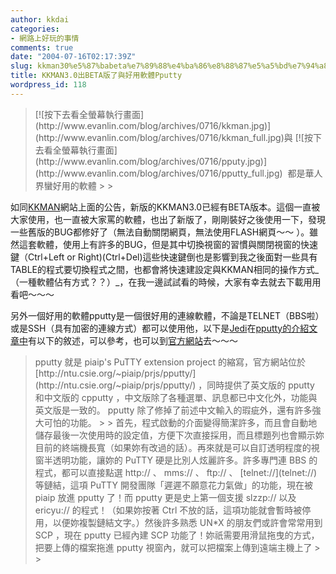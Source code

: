 ```yaml
---
author: kkdai
categories:
- 網路上好玩的事情
comments: true
date: "2004-07-16T02:17:39Z"
slug: kkman30%e5%87%babeta%e7%89%88%e4%ba%86%e8%88%87%e5%a5%bd%e7%94%a8%e8%bb%9f%e9%ab%94pputty
title: KKMAN3.0出BETA版了與好用軟體Pputty
wordpress_id: 118
---
```


<blockquote>[![按下去看全螢幕執行畫面](http://www.evanlin.com/blog/archives/0716/kkman.jpg)](http://www.evanlin.com/blog/archives/0716/kkman_full.jpg)與 [![按下去看全螢幕執行畫面](http://www.evanlin.com/blog/archives/0716/pputy.jpg)](http://www.evanlin.com/blog/archives/0716/pputty_full.jpg)  都是華人界蠻好用的軟體
> 
> </blockquote>

如同[KKMAN](http://kkman.com/)網站上面的公告，新版的KKMAN3.0已經有BETA版本。這個一直被大家使用，也一直被大家罵的軟體，也出了新版了，剛剛裝好之後使用一下，發現一些舊版的BUG都修好了（無法自動關閉網頁，無法使用FLASH網頁～～ ）。雖然這套軟體，使用上有許多的BUG，但是其中切換視窗的習慣與關閉視窗的快速鍵（Ctrl+Left or Right)(Ctrl+Del)這些快速鍵倒也是影響到我之後面對一些具有TABLE的程式要切換程式之間，也都會將快速建設定與KKMAN相同的操作方式_（一種軟體佔有方式？？）_，在我一邊試試看的時候，大家有幸去就去下載用用看吧～～～

另外一個好用的軟體pputty是一個很好用的連線軟體，不論是TELNET（BBS啦）或是SSH（具有加密的連線方式）都可以使用他，以下是[Jedi](http://jedi.z6i.org/blog/)在[pputty的介紹文章中](http://jedi.z6i.org/blog/archives/004064.html#entry)有以下的敘述，可以參考，也可以到[官方網站](http://ntu.csie.org/~piaip/prjs/pputty/)去～～～

<blockquote>pputty 就是 piaip's PuTTY extension project 的縮寫，官方網站位於 [http://ntu.csie.org/~piaip/prjs/pputty/](http://ntu.csie.org/~piaip/prjs/pputty/) ，同時提供了英文版的 pputty 和中文版的 cpputty ，中文版除了各種選單、訊息都已中文化外，功能與英文版是一致的。 pputty 除了修掉了前述中文輸入的瑕疵外，還有許多強大可怕的功能。
> 
>   
首先，程式啟動的介面變得簡潔許多，而且會自動地儲存最後一次使用時的設定值，方便下次直接採用，而且標題列也會顯示妳目前的終端機長寬（如果妳有改過的話）。再來就是可以自訂透明程度的視窗半透明功能，讓妳的 PuTTY 硬是比別人炫麗許多。許多專門連 BBS 的程式，都可以直接點選 http:// 、 mms:// 、 ftp:// 、 [telnet://](telnet://) 等鏈結，這項 PuTTY 開發團隊「遲遲不願意花力氣做」的功能，現在被 piaip 放進 pputty 了！而 pputty 更是史上第一個支援 slzzp:// 以及 ericyu:// 的程式！（如果妳按著 Ctrl 不放的話，這項功能就會暫時被停用，以便妳複製鏈結文字。）然後許多熟悉 UN*X 的朋友們或許會常常用到 SCP ，現在 pputty 已經內建 SCP 功能了！妳祇需要用滑鼠拖曳的方式，把要上傳的檔案拖進 pputty 視窗內，就可以把檔案上傳到遠端主機上了
> 
> </blockquote>
